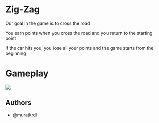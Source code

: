 
# Zig-Zag

Our goal in the game is to cross the road

You earn points when you cross the road and you return to the starting point

If the car hits you, you lose all your points and the game starts from the beginning


# Gameplay

<img src="Photo" width="auto">

## Authors

- [@muratkrdl](https://github.com/muratkrdl)

